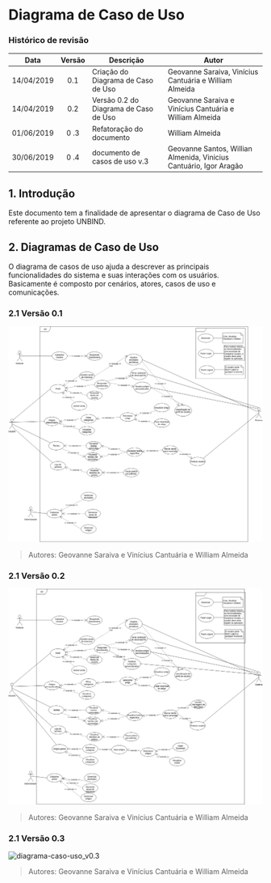 # Diagrama de Caso de Uso
### Histórico de revisão
Data | Versão | Descrição | Autor |
--------- | :------: | ------------ | --------- |
14/04/2019 | 0.1 | Criação do Diagrama de Caso de Uso | Geovanne Saraiva, Vinícius Cantuária e William Almeida|
14/04/2019 | 0.2 | Versão 0.2 do Diagrama de Caso de Uso | Geovanne Saraiva e Vinícius Cantuária e William Almeida|
01/06/2019 | 0 .3 | Refatoração do documento | William Almeida |
30/06/2019 | 0 .4 | documento de casos de uso v.3 | Geovanne Santos, Willian Almenida, Vinicius Cantuário, Igor Aragão |


## 1. Introdução
Este documento tem a finalidade de apresentar o diagrama de Caso de Uso referente ao projeto UNBIND.

## 2. Diagramas de Caso de Uso
O diagrama de casos de uso ajuda a descrever as principais funcionalidades do sistema e suas interações com os usuários. Basicamente é composto por cenários, atores, casos de uso e comunicações.
### 2.1 Versão 0.1
![diagrama-caso-uso_v0.1](img/diagrama-caso-uso_v0.1.jpg)
>Autores: Geovanne Saraiva e Vinícius Cantuária e William Almeida
### 2.1 Versão 0.2
![diagrama-caso-uso_v0.2](img/diagrama-caso-uso_v0.2.jpg)
>Autores: Geovanne Saraiva e Vinícius Cantuária e William Almeida
### 2.1 Versão 0.3
![diagrama-caso-uso_v0.3](https://github.com/ads-unbind/unbind/blob/docs/wiki/docs/dinamica3/img/diagrama_casos_de_uso_3.jpg?raw=true)
>Autores: Geovanne Saraiva e Vinícius Cantuária e William Almeida
